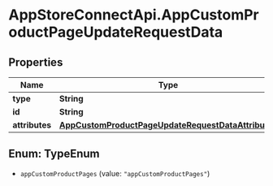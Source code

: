 # AppStoreConnectApi.AppCustomProductPageUpdateRequestData

## Properties

Name | Type | Description | Notes
------------ | ------------- | ------------- | -------------
**type** | **String** |  | 
**id** | **String** |  | 
**attributes** | [**AppCustomProductPageUpdateRequestDataAttributes**](AppCustomProductPageUpdateRequestDataAttributes.md) |  | [optional] 



## Enum: TypeEnum


* `appCustomProductPages` (value: `"appCustomProductPages"`)




